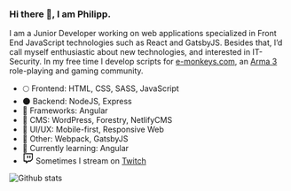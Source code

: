### Hi there 👋, I am Philipp.

I am a Junior Developer working on web applications specialized in Front End JavaScript technologies such as React and GatsbyJS. Besides that, I’d call myself enthusiastic about new technologies, and interested in IT-Security. In my free time I develop scripts for [e-monkeys.com](https://www.e-monkeys.com), an [Arma 3](https://arma3.com/) role-playing and gaming community.

- :full_moon: Frontend: HTML, CSS, SASS, JavaScript
- :new_moon: Backend: NodeJS, Express
- :triangular_ruler: Frameworks: Angular
- 💬 CMS: WordPress, Forestry, NetlifyCMS
- :crystal_ball: UI/UX: Mobile-first, Responsive Web
- :page_facing_up: Other: Webpack, GatsbyJS
- 🌱 Currently learning: Angular
- <img src="https://raw.githubusercontent.com/feathericons/feather/8263ca93c4b338dcfafed62321c27a88368ba7cc/icons/twitch.svg" alt="Twitch" style="color:#6441a5;" height='20'/> Sometimes I stream on [Twitch](https://twitch.tv/nyiro)

![Github stats](https://github-readme-stats.vercel.app/api?username=prpwien&show_icons=true)

<!--
**prpwien/prpwien** is a ✨ _special_ ✨ repository because its `README.md` (this file) appears on your GitHub profile.

Here are some ideas to get you started:

- 🔭 I’m currently working on ...
- 🌱 I’m currently learning ...
- 👯 I’m looking to collaborate on ...
- 🤔 I’m looking for help with ...
- 💬 Ask me about ...
- 📫 How to reach me: ...
- 😄 Pronouns: ...
- ⚡ Fun fact: ...
-->
